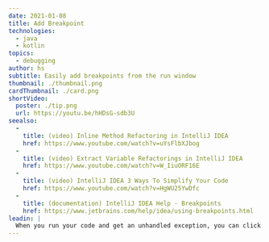 ```yaml
---
date: 2021-01-08
title: Add Breakpoint
technologies:
  - java
  - kotlin
topics:
  - debugging
author: hs
subtitle: Easily add breakpoints from the run window
thumbnail: ./thumbnail.png
cardThumbnail: ./card.png
shortVideo:
  poster: ./tip.png
  url: https://youtu.be/hHDsG-sdb3U
seealso:
  - 
    title: (video) Inline Method Refactoring in IntelliJ IDEA
    href: https://www.youtube.com/watch?v=uYsFlbXJbog
  - 
    title: (video) Extract Variable Refactorings in IntelliJ IDEA
    href: https://www.youtube.com/watch?v=W_IiuORF16E
  - 
    title: (video) IntelliJ IDEA 3 Ways To Simplify Your Code
    href: https://www.youtube.com/watch?v=HgWU25YwDfc
  - 
    title: (documentation) IntelliJ IDEA Help - Breakpoints
    href: https://www.jetbrains.com/help/idea/using-breakpoints.html
leadin: |
  When you run your code and get an unhandled exception, you can click _Create breakpoint_ in the Run window to debug it.
---
```


